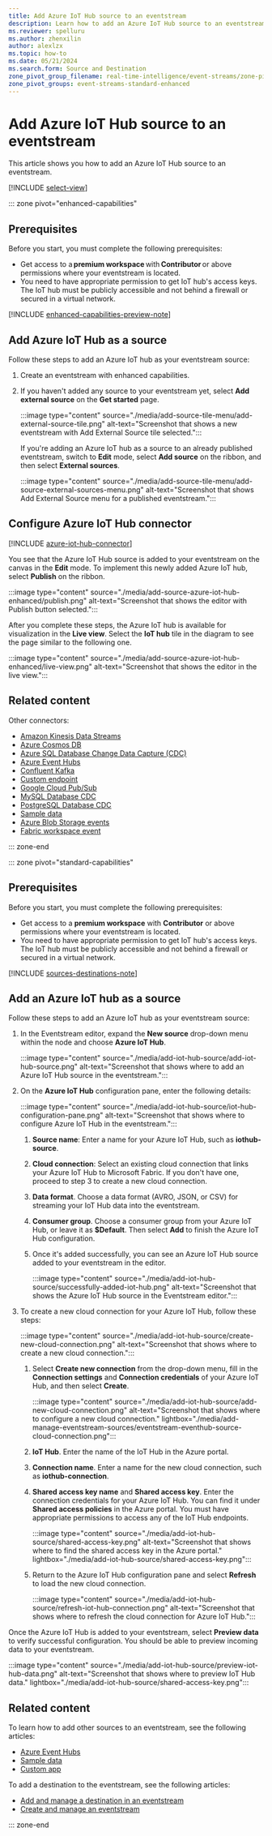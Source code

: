 ```yaml
---
title: Add Azure IoT Hub source to an eventstream
description: Learn how to add an Azure IoT Hub source to an eventstream.
ms.reviewer: spelluru
ms.author: zhenxilin
author: alexlzx
ms.topic: how-to
ms.date: 05/21/2024
ms.search.form: Source and Destination
zone_pivot_group_filename: real-time-intelligence/event-streams/zone-pivot-groups.json
zone_pivot_groups: event-streams-standard-enhanced
---
```


# Add Azure IoT Hub source to an eventstream
This article shows you how to add an Azure IoT Hub source to an eventstream. 

[!INCLUDE [select-view](./includes/select-view.md)]

::: zone pivot="enhanced-capabilities"  

## Prerequisites 
Before you start, you must complete the following prerequisites: 

- Get access to a **premium workspace** with **Contributor** or above permissions where your eventstream is located. 
- You need to have appropriate permission to get IoT hub's access keys. The IoT hub must be publicly accessible and not behind a firewall or secured in a virtual network. 

[!INCLUDE [enhanced-capabilities-preview-note](./includes/enhanced-capabilities-preview-note.md)]

## Add Azure IoT Hub as a source 
Follow these steps to add an Azure IoT hub as your eventstream source: 

1. Create an eventstream with enhanced capabilities. 
1. If you haven't added any source to your eventstream yet, select **Add external source** on the **Get started** page. 

    :::image type="content" source="./media/add-source-tile-menu/add-external-source-tile.png" alt-text="Screenshot that shows a new eventstream with Add External Source tile selected.":::

    If you're adding an Azure IoT hub as a source to an already published eventstream, switch to **Edit** mode, select **Add source** on the ribbon, and then select **External sources**. 

    :::image type="content" source="./media/add-source-tile-menu/add-source-external-sources-menu.png" alt-text="Screenshot that shows Add External Source menu for a published eventstream.":::

## Configure Azure IoT Hub connector

[!INCLUDE [azure-iot-hub-connector](./includes/azure-iot-hub-source-connector.md)]

You see that the Azure IoT Hub source is added to your eventstream on the canvas in the **Edit** mode. To implement this newly added Azure IoT hub, select **Publish** on the ribbon.

:::image type="content" source="./media/add-source-azure-iot-hub-enhanced/publish.png" alt-text="Screenshot that shows the editor with Publish button selected.":::
    
After you complete these steps, the Azure IoT hub is available for visualization in the **Live view**. Select the **IoT hub** tile in the diagram to see the page similar to the following one.

:::image type="content" source="./media/add-source-azure-iot-hub-enhanced/live-view.png" alt-text="Screenshot that shows the editor in the live view.":::

## Related content

Other connectors:

- [Amazon Kinesis Data Streams](add-source-amazon-kinesis-data-streams.md)
- [Azure Cosmos DB](add-source-azure-cosmos-db-change-data-capture.md)
- [Azure SQL Database Change Data Capture (CDC)](add-source-azure-sql-database-change-data-capture.md)
- [Azure Event Hubs](add-source-azure-event-hubs.md)
- [Confluent Kafka](add-source-confluent-kafka.md)
- [Custom endpoint](add-source-custom-app.md)
- [Google Cloud Pub/Sub](add-source-google-cloud-pub-sub.md) 
- [MySQL Database CDC](add-source-mysql-database-change-data-capture.md)
- [PostgreSQL Database CDC](add-source-postgresql-database-change-data-capture.md)
- [Sample data](add-source-sample-data.md)
- [Azure Blob Storage events](add-source-azure-blob-storage.md)
- [Fabric workspace event](add-source-fabric-workspace.md)


::: zone-end

::: zone pivot="standard-capabilities"



## Prerequisites

Before you start, you must complete the following prerequisites:

- Get access to a **premium workspace** with **Contributor** or above permissions where your eventstream is located.
- You need to have appropriate permission to get IoT hub's access keys. The IoT hub must be publicly accessible and not behind a firewall or secured in a virtual network.

[!INCLUDE [sources-destinations-note](./includes/sources-destinations-note.md)]

## Add an Azure IoT hub as a source

Follow these steps to add an Azure IoT hub as your eventstream source:

1. In the Eventstream editor, expand the **New source** drop-down menu within the node and choose **Azure IoT Hub**.

   :::image type="content" source="./media/add-iot-hub-source/add-iot-hub-source.png" alt-text="Screenshot that shows where to add an Azure IoT Hub source in the eventstream.":::

2. On the **Azure IoT Hub** configuration pane, enter the following details:

   :::image type="content" source="./media/add-iot-hub-source/iot-hub-configuration-pane.png" alt-text="Screenshot that shows where to configure Azure IoT Hub in the eventstream.":::

    1. **Source name**: Enter a name for your Azure IoT Hub, such as **iothub-source**.
    2. **Cloud connection**: Select an existing cloud connection that links your Azure IoT Hub to Microsoft Fabric. If you don't have one, proceed to step 3 to create a new cloud connection.
    3. **Data format**. Choose a data format (AVRO, JSON, or CSV) for streaming your IoT Hub data into the eventstream.
    4. **Consumer group**. Choose a consumer group from your Azure IoT Hub, or leave it as **$Default**. Then select **Add** to finish the Azure IoT Hub configuration.
    5. Once it's added successfully, you can see an Azure IoT Hub source added to your eventstream in the editor.

       :::image type="content" source="./media/add-iot-hub-source/successfully-added-iot-hub.png" alt-text="Screenshot that shows the Azure IoT Hub source in the Eventstream editor.":::

3. To create a new cloud connection for your Azure IoT Hub, follow these steps:

   :::image type="content" source="./media/add-iot-hub-source/create-new-cloud-connection.png" alt-text="Screenshot that shows where to create a new cloud connection.":::

    1. Select **Create new connection** from the drop-down menu, fill in the **Connection settings** and **Connection credentials** of your Azure IoT Hub, and then select **Create**.

        :::image type="content" source="./media/add-iot-hub-source/add-new-cloud-connection.png" alt-text="Screenshot that shows where to configure a new cloud connection." lightbox="./media/add-manage-eventstream-sources/eventstream-eventhub-source-cloud-connection.png":::

    2. **IoT Hub**. Enter the name of the IoT Hub in the Azure portal.
    3. **Connection name**. Enter a name for the new cloud connection, such as **iothub-connection**.
    4. **Shared access key name** and **Shared access key**. Enter the connection credentials for your Azure IoT Hub. You can find it under **Shared access policies** in the Azure portal. You must have appropriate permissions to access any of the IoT Hub endpoints.

       :::image type="content" source="./media/add-iot-hub-source/shared-access-key.png" alt-text="Screenshot that shows where to find the shared access key in the Azure portal." lightbox="./media/add-iot-hub-source/shared-access-key.png":::

    5. Return to the Azure IoT Hub configuration pane and select **Refresh** to load the new cloud connection.

       :::image type="content" source="./media/add-iot-hub-source/refresh-iot-hub-connection.png" alt-text="Screenshot that shows where to refresh the cloud connection for Azure IoT Hub.":::

Once the Azure IoT Hub is added to your eventstream, select **Preview data** to verify successful configuration. You should be able to preview incoming data to your eventstream.

   :::image type="content" source="./media/add-iot-hub-source/preview-iot-hub-data.png" alt-text="Screenshot that shows where to preview IoT Hub data." lightbox="./media/add-iot-hub-source/shared-access-key.png":::


## Related content

To learn how to add other sources to an eventstream, see the following articles: 
- [Azure Event Hubs](add-source-azure-event-hubs.md)
- [Sample data](add-source-sample-data.md)
- [Custom app](add-source-custom-app.md)

To add a destination to the eventstream, see the following articles: 
- [Add and manage a destination in an eventstream](./add-manage-eventstream-destinations.md)
- [Create and manage an eventstream](./create-manage-an-eventstream.md)

::: zone-end